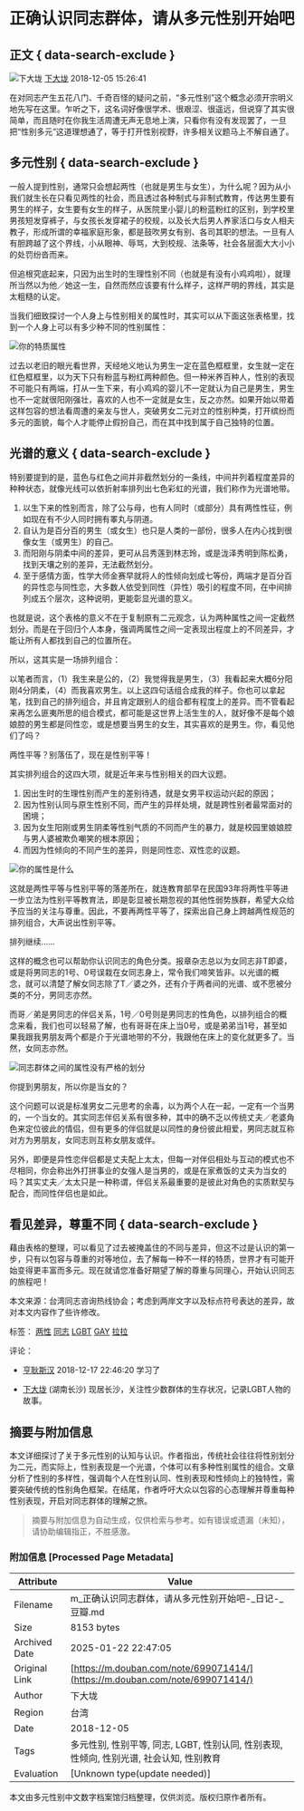 # 正确认识同志群体，请从多元性别开始吧

## 正文 { data-search-exclude }


![下大垅](https://img3.doubanio.com/icon/u153106172-13.jpg) [下大垅](https://www.douban.com/people/xiaojinlovelhy/) 2018-12-05 15:26:41

在对同志产生五花八门、千奇百怪的疑问之前，“多元性别”这个概念必须开宗明义地先写在这里。乍听之下，这名词好像很学术、很艰涩、很遥远，但说穿了其实很简单，而且随时在你我生活周遭无声无息地上演，只看你有没有发现罢了，一旦把“性别多元”这道理想通了，等于打开性别视野，许多相关议题马上不解自通了。

## 多元性别 { data-search-exclude }

一般人提到性别，通常只会想起两性（也就是男生与女生），为什么呢？因为从小我们就生长在只看见两性的社会，而且透过各种制式与非制式教育，传达男生要有男生的样子，女生要有女生的样子，从医院里小婴儿的粉蓝粉红的区别，到学校里男孩短发穿裤子，与女孩长发穿裙子的校规，以及长大后男人养家活口与女人相夫教子，形成所谓的幸福家庭形象，都是鼓吹男女有别、各司其职的想法。一旦有人有胆跨越了这个界线，小从眼神、辱骂，大到校规、法条等，社会各层面大大小小的处罚纷沓而来。

但追根究底起来，只因为出生时的生理性别不同（也就是有没有小鸡鸡啦），就理所当然以为他／她这一生，自然而然应该要有什么样子，这样严明的界线，其实是太粗糙的认定。

当我们细致探讨一个人身上与性别相关的属性时，其实可以从下面这张表格里，找到一个人身上可以有多少种不同的性别属性：

![你的特质属性](https://img3.doubanio.com/view/note/l/public/p56279647.webp)

过去以老旧的眼光看世界，天经地义地认为男生一定在蓝色框框里，女生就一定在红色框框里，以为天下只有粉蓝与粉红两种颜色。但一种米养百种人，性别的表现不可能只有两端，打从一生下来，有小鸡鸡的婴儿不一定就认为自己是男生，男生也不一定就很阳刚强壮，喜欢的人也不一定就是女生，反之亦然。如果开始以带着这样包容的想法看周遭的亲友与世人，突破男女二元对立的性别种类，打开缤纷而多元的面貌，每个人才能停止假扮自己，而在其中找到属于自己独特的位置。

## 光谱的意义 { data-search-exclude }

特别要提到的是，蓝色与红色之间并非截然划分的一条线，中间并列着程度差异的种种状态，就像光线可以依折射率排列出七色彩虹的光谱，我们称作为光谱地带。

1. 以生下来的性别而言，除了公与母，也有人同时（或部分）具有两性性征，例如现在有不少人同时拥有睪丸与阴道。
2. 自认为是百分百的男生（或女生）也只是人类的一部份，很多人在内心找到很像女生（或男生）的自己。
3. 而阳刚与阴柔中间的差异，更可从吕秀莲到林志玲，或是泷泽秀明到陈松勇，找到天壤之别的差异，无法截然划分。
4. 至于感情方面，性学大师金赛早就将人的性倾向划成七等份，两端才是百分百的异性恋与同性恋，大多数人依受到同性（异性）吸引的程度不同，在中间排列成五个层次，这种说明，更能彰显光谱的意义。

也就是说，这个表格的意义不在于复制原有二元观念，认为两种属性之间一定截然划分。而是在于回归个人本身，强调两属性之间一定表现出程度上的不同差异，才能让所有人都找到自己的位置所在。

所以，这其实是一场排列组合：

以笔者而言，（1）我生来是公的，（2）我觉得我是男生，（3）我看起来大概6分阳刚4分阴柔，（4）而我喜欢男生。以上这四句话组合成我的样子。你也可以拿起笔，找到自己的排列组合，并且肯定跟别人的组合都有程度上的差异。而不管看起来再怎么匪夷所思的组合模式，都可能是这世界上活生生的人，就好像不是每个娘娘腔的男生都是同性恋，或是想要当男生的女生，其实喜欢的是男生。你，看见他们了吗？

两性平等？别落伍了，现在是性别平等！

其实排列组合的这四大项，就是近年来与性别相关的四大议题。

1. 因出生时的生理性别而产生的差别待遇，就是女男平权运动兴起的原因；
2. 因为性别认同与原生性别不同，而产生的异样处境，就是跨性别者最常面对的困境；
3. 因为女生阳刚或男生阴柔等性别气质的不同而产生的暴力，就是校园里娘娘腔与男人婆被欺负嘲笑的根本原因；
4. 而因为性倾向的不同产生的差异，则是同性恋、双性恋的议题。

![你的属性是什么](https://img9.doubanio.com/view/note/l/public/p56279706.webp)

这就是两性平等与性别平等的落差所在，就连教育部早在民国93年将两性平等进一步立法为性别平等教育法，即是彰显被长期忽视的其他性弱势族群，希望大众给予应当的关注与尊重。因此，不要再两性平等了，探索出自己身上跨越两性规范的排列组合，大声说出性别平等。

排列继续……

这样的概念也可以帮助你认识同志的角色分类。报章杂志总以为女同志非T即婆，或是将男同志的1号、0号误栽在女同志身上，常令我们啼笑皆非。以光谱的概念，就可以清楚了解女同志除了T／婆之外，还有介于两者间的光谱、或不愿被分类的不分，男同志亦然。

而哥／弟是男同志的伴侣关系，1号／0号则是男同志的性角色，以排列组合的概念来看，我们也可以轻易了解，也有哥哥在床上当0号，或是弟弟当1号，甚至如果我跟我男朋友两个都是介于光谱地带的不分，我跟他在床上的变化就更多了。当然，女同志亦然。

![同志群体之间的属性没有严格的划分](https://img1.doubanio.com/view/note/l/public/p56279719.webp)

你提到男朋友，所以你是当女的？

这个问题可以说是标准男女二元思考的余毒，以为两个人在一起，一定有一个当男的，一个当女的。其实同志伴侣关系有很多种，其中的确不乏以传统丈夫／老婆角色来定位彼此的情侣，但有更多的伴侣就是以同性的身份彼此相爱，男同志就互称对方为男朋友，女同志则互称女朋友或伴。

另外，即便是异性恋伴侣都是丈夫配上太太，但每一对伴侣相处与互动的模式也不尽相同，你会称出外打拼事业的女强人是当男的，或是在家煮饭的丈夫为当女的吗？其实丈夫／太太只是一种称谓，伴侣关系最重要的是彼此对角色的实质默契与配合，而同性伴侣也是如此。

## 看见差异，尊重不同 { data-search-exclude }

藉由表格的整理，可以看见了过去被掩盖住的不同与差异，但这不过是认识的第一步，只有以包容与尊重的对等地位，去了解每一种不一样的特质，世界才有可能开始变得更丰富而多元。现在就请您准备好期望了解的尊重与同理心，开始认识同志的旅程吧！

本文来源：台湾同志咨询热线协会；考虑到两岸文字以及标点符号表达的差异，故对本文内容作了些许修改。

标签： [两性](https://www.douban.com/channel/30169312) [同志](https://www.douban.com/channel/30307863) [LGBT](https://www.douban.com/note/tags/LGBT?people=xiaojinlovelhy&all=1) [GAY](https://www.douban.com/note/tags/GAY?people=xiaojinlovelhy&all=1) [拉拉](https://www.douban.com/note/tags/%E6%8B%89%E6%8B%89?people=xiaojinlovelhy&all=1)

评论：
- [亨耿斯汉](https://www.douban.com/people/102986947/) 2018-12-17 22:46:20
  学习了

- [下大垅](https://www.douban.com/people/xiaojinlovelhy/) (湖南长沙)
  现居长沙，关注性少数群体的生存状况，记录LGBT人物的故事。
<!-- tcd_original_link https://m.douban.com/note/699071414/ -->


## 摘要与附加信息

<!-- tcd_abstract -->
本文详细探讨了关于多元性别的认知与认识。作者指出，传统社会往往将性别划分为二元，而实际上，性别表现是一个光谱，个体可以有多种性别属性的组合。文章分析了性别的多样性，强调每个人在性别认同、性别表现和性倾向上的独特性，需要突破传统的性别角色框架。在结尾，作者呼吁大众以包容的心态理解并尊重每种性别表现，开启对同志群体的理解之旅。
<!-- tcd_abstract_end -->

> 摘要与附加信息为自动生成，仅供检索与参考。如有错误或遗漏（未知），请协助编辑指正，不胜感激。

### 附加信息 [Processed Page Metadata]

| Attribute       | Value                                  |
|-----------------|----------------------------------------|
| Filename        | m_正确认识同志群体，请从多元性别开始吧-_日记-_豆瓣.md                             |
| Size            | 8153 bytes                           |
| Archived Date   | 2025-01-22 22:47:05                             |
| Original Link   | [https://m.douban.com/note/699071414/](https://m.douban.com/note/699071414/)                       |
| Author          | 下大垅                               |
| Region          | 台湾                               |
| Date            | 2018-12-05                                 |
| Tags            | 多元性别, 性别平等, 同志, LGBT, 性别认同, 性别表现, 性倾向, 性别光谱, 社会认知, 性别教育                                 |
| Evaluation            | [Unknown type(update needed)]                                 |
<!-- tcd_table_end -->

本文由多元性别中文数字档案馆归档整理，仅供浏览。版权归原作者所有。
